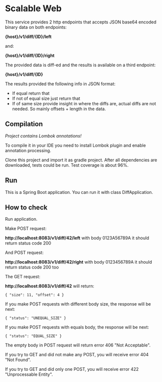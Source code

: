# Scalable Web

This service provides 2 http endpoints that accepts JSON base64 encoded binary data on both endpoints:

**{host}/v1/diff/{ID}/left** 

and:

**{host}/v1/diff/{ID}/right**

The provided data is diff-ed and the results is available on a third endpoint:

**{host}/v1/diff/{ID}**

The results provided the following info in JSON format:
- If equal return that
- If not of equal size just return that
- If of same size provide insight in where the diffs are, actual diffs are not needed. 
So mainly offsets + length in the data.

## Compilation

_Project contains Lombok annotations!_

To compile it in your IDE you need to install Lombok plugin and enable annotation processing.

Clone this project and import it as gradle project.
After all dependencies are downloaded, tests could be run.
Test coverage is about 96%.

## Run

This is a Spring Boot application. 
You can run it with class DiffApplication.

## How to check

Run application.

Make POST request: 

**http://localhost:8083/v1/diff/42/left** with body 0123A56789A
it should return status code 200

And POST request:

**http://localhost:8083/v1/diff/42/right** with body 0123456789A
it should return status code 200 too

The GET request: 

**http://localhost:8083/v1/diff/42** will return:

``
{
    "size": 11,
    "offset": 4
}
``

If you make POST requests with different body size, the response will be next:

``
{
    "status": "UNEQUAL_SIZE"
}
``

If you make POST requests with equals body, the response will be next:

``
{
    "status": "EQUAL_SIZE"
}
``

The empty body in POST request will return error 406 "Not Acceptable".

If you try to GET and did not make any POST, you will receive error 404 "Not Found".

If you try to GET and did only one POST, you will receive error 422 "Unprocessable Entity".

